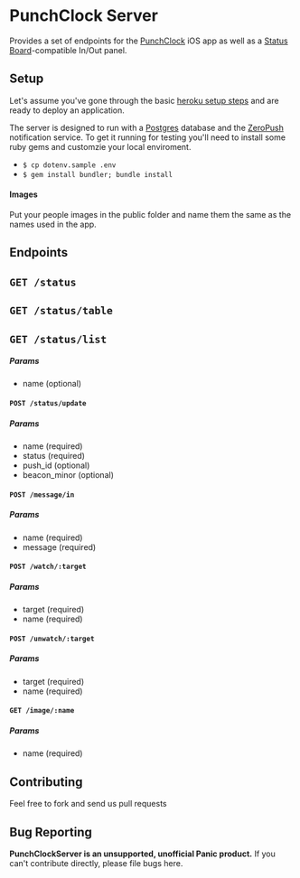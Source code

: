 PunchClock Server
=======

Provides a set of endpoints for the [PunchClock](https://github.com/panicinc/PunchClock) iOS app as well as a [Status Board](https://panic.com/statusboard/)-compatible In/Out panel.

Setup
-----

Let's assume you've gone through the basic [heroku setup steps](https://devcenter.heroku.com/articles/quickstart) and are ready to deploy an application.

The server is designed to run with a [Postgres](https://devcenter.heroku.com/articles/heroku-postgresql) database and the [ZeroPush](https://devcenter.heroku.com/articles/zeropush) notification service. To get it running for testing you'll need to install some ruby gems and customzie your local enviroment.

- `$ cp dotenv.sample .env`
- `$ gem install bundler; bundle install`

#### Images
Put your people images in the public folder and name them the same as the names used in the app.

Endpoints
------------

## `GET /status`

## `GET /status/table`

## `GET /status/list`

##### Params
* name (optional)

#### `POST /status/update`

##### Params
* name (required)
* status (required)
* push_id (optional)
* beacon_minor (optional)

#### `POST /message/in`

##### Params
* name (required)
* message (required)

#### `POST /watch/:target`

##### Params
* target (required)
* name (required)

#### `POST /unwatch/:target`

##### Params
* target (required)
* name (required)

#### `GET /image/:name`

##### Params
* name (required)

Contributing
------------

Feel free to fork and send us pull requests

Bug Reporting
-------------

**PunchClockServer is an unsupported, unofficial Panic product.** If you can't contribute directly, please file bugs here.

